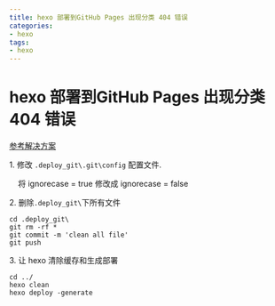 ```yaml
---
title: hexo 部署到GitHub Pages 出现分类 404 错误
categories:
- hexo
tags:
- hexo
---
```

# hexo 部署到GitHub Pages 出现分类 404 错误

[参考解决方案](http://1mhz.me/2015/hexo-deploy-case-sensitive/)

1\. 修改 `.deploy_git\.git\config` 配置文件.

    将 ignorecase = true 修改成 ignorecase = false

2\. 删除`.deploy_git\`下所有文件

```shell
cd .deploy_git\ 
git rm -rf *
git commit -m 'clean all file'
git push
```

3\. 让 hexo 清除缓存和生成部署

```shell
cd ../
hexo clean
hexo deploy -generate
```
